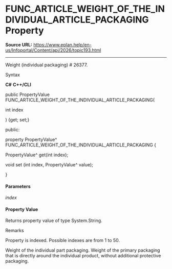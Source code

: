 # FUNC_ARTICLE_WEIGHT_OF_THE_INDIVIDUAL_ARTICLE_PACKAGING Property

**Source URL:** https://www.eplan.help/en-us/Infoportal/Content/api/2026/topic193.html

---

Weight (individual packaging) # 26377.

Syntax

**C#**
**C++/CLI**


public PropertyValue FUNC_ARTICLE_WEIGHT_OF_THE_INDIVIDUAL_ARTICLE_PACKAGING( 

   int index

) {get; set;}

public:

property PropertyValue^ FUNC_ARTICLE_WEIGHT_OF_THE_INDIVIDUAL_ARTICLE_PACKAGING {

   PropertyValue^ get(int index);

   void set (int index, PropertyValue^ value);

}


#### Parameters

*index*

#### Property Value

Returns property value of type System.String.

Remarks

Property is indexed. Possible indexes are from 1 to 50.

Weight of the individual part packaging. Weight of the primary packaging that is directly around the individual product, without additional protective packaging.
